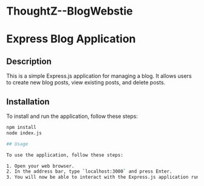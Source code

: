 # ThoughtZ--BlogWebstie
# Express Blog Application

## Description
This is a simple Express.js application for managing a blog. It allows users to create new blog posts, view existing posts, and delete posts.

## Installation
To install and run the application, follow these steps:
```bash
npm install
node index.js

## Usage

To use the application, follow these steps:

1. Open your web browser.
2. In the address bar, type `localhost:3000` and press Enter.
3. You will now be able to interact with the Express.js application running on your local server.

